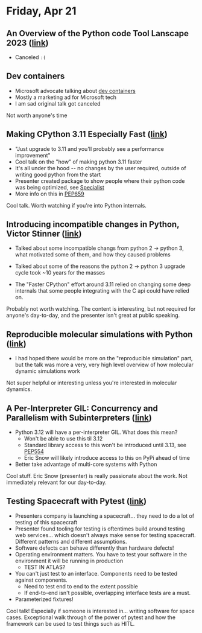 # Friday, Apr 21

## An Overview of the Python code Tool Lanscape 2023 ([link](https://us.pycon.org/2023/schedule/presentation/110/))

- Canceled `:(`

## Dev containers

- Microsoft advocate talking about [dev containers](https://code.visualstudio.com/docs/devcontainers/containers)
- Mostly a marketing ad for Microsoft tech
- I am sad original talk got canceled

Not worth anyone's time

## Making CPython 3.11 Especially Fast ([link](https://us.pycon.org/2023/schedule/presentation/6/))

- "Just upgrade to 3.11 and you'll probably see a performance improvement"
- Cool talk on the "how" of making python 3.11 faster
- It's all under the hood -- no changes by the user required, outside of writing good python from the start
- Presenter created package to show people where their python code was being optimized, see [Specialist](https://pypi.org/project/specialist/)
- More info on this in [PEP659](https://peps.python.org/pep-0659/)

Cool talk. Worth watching if you're into Python internals.

## Introducing incompatible changes in Python, Victor Stinner ([link](https://us.pycon.org/2023/schedule/presentation/4/))

- Talked about some incompatible changs from python 2 -> python 3, what motivated some of them, and how they caused problems
- Talked about some of the reasons the python 2 -> python 3 upgrade cycle took ~10 years for the masses

- The "Faster CPython" effort around 3.11 relied on changing some deep internals that some people integrating with the C api could have relied on.

Probably not worth watching. The content is interesting, but not required for anyone's day-to-day, and the presenter isn't great at public speaking.

## Reproducible molecular simulations with Python ([link](https://us.pycon.org/2023/schedule/presentation/118/))

- I had hoped there would be more on the "reproducible simulation" part, but the talk was more a very, very high level overview of how molecular dynamic simulations work

Not super helpful or interesting unless you're interested in molecular dynamics.

## A Per-Interpreter GIL: Concurrency and Parallelism with Subinterpreters ([link](https://us.pycon.org/2023/schedule/presentation/54/))

- Python 3.12 will have a per-interpreter GIL. What does this mean?
  - Won't be able to use this til 3.12
  - Standard library access to this won't be introduced until 3.13, see [PEP554](https://peps.python.org/pep-0554/#alternative-solutions)
  - Eric Snow will likely introduce access to this on PyPi ahead of time
- Better take advantage of multi-core systems with Python

Cool stuff. Eric Snow (presenter) is really passionate about the work. Not immediately relevant for our day-to-day.

## Testing Spacecraft with Pytest ([link](https://us.pycon.org/2023/schedule/presentation/40/))

- Presenters company is launching a spacecraft... they need to do a lot of testing of this spacecraft
- Presenter found tooling for testing is oftentimes build around testing web services... which doesn't always make sense for testing spacecraft. Different patterns and different assumptions.
- Software defects can behave differently than hardware defects!
- Operating environment matters. You have to test your software in the environment it will be running in production
  - TEST IN ATLAS?
- You can't just test to an interface. Components need to be tested against components.
  - Need to test end to end to the extent possible
  - If end-to-end isn't possible, overlapping interface tests are a must.
- Parameterized fixtures!

Cool talk! Especially if someone is interested in... writing software for space cases. Exceptional walk through of the power of pytest and how the framework can be used to test things such as HITL.

